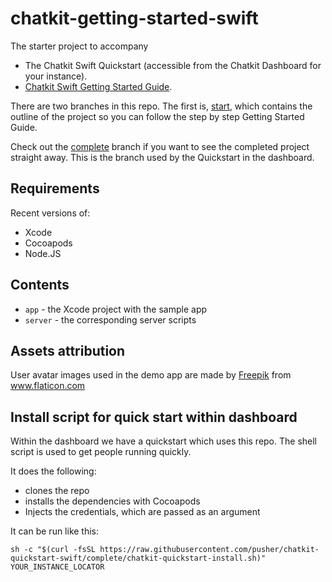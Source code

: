 # chatkit-getting-started-swift

The starter project to accompany

- The Chatkit Swift Quickstart (accessible from the Chatkit Dashboard for your
  instance).
- [Chatkit Swift Getting Started
  Guide](https://pusher.com/docs/chatkit/getting_started/swift).

There are two branches in this repo. The first is,
[start](https://github.com/pusher/chatkit-getting-started-swift/tree/start),
which contains the outline of the project so you can follow the step by step
Getting Started Guide.

Check out the
[complete](https://github.com/pusher/chatkit-getting-started-swift/tree/complete)
branch if you want to see the completed project straight away. This is the
branch used by the Quickstart in the dashboard.

## Requirements

Recent versions of:

- Xcode
- Cocoapods
- Node.JS

## Contents

- `app` - the Xcode project with the sample app
- `server` - the corresponding server scripts

## Assets attribution

User avatar images used in the demo app are made by
[Freepik](https://www.freepik.com/home) from www.flaticon.com

## Install script for quick start within dashboard

Within the dashboard we have a quickstart which uses this repo. The shell
script is used to get people running quickly.

It does the following:

- clones the repo
- installs the dependencies with Cocoapods
- Injects the credentials, which are passed as an argument

It can be run like this:

```
sh -c "$(curl -fsSL https://raw.githubusercontent.com/pusher/chatkit-quickstart-swift/complete/chatkit-quickstart-install.sh)" YOUR_INSTANCE_LOCATOR
```
